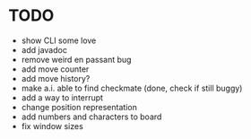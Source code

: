 # TODO

- show CLI some love
- add javadoc
- remove weird en passant bug
- add move counter
- add move history?
- make a.i. able to find checkmate (done, check if still buggy)
- add a way to interrupt
- change position representation
- add numbers and characters to board
- fix window sizes
